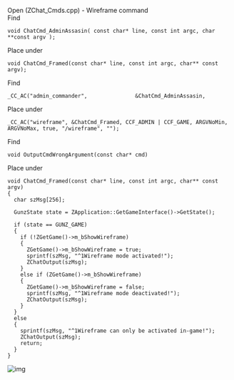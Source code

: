Open (ZChat_Cmds.cpp) - Wireframe command<br>
Find

    void ChatCmd_AdminAssasin( const char* line, const int argc, char **const argv );

Place under

    void ChatCmd_Framed(const char* line, const int argc, char** const argv);

Find

    _CC_AC("admin_commander",				&ChatCmd_AdminAssasin,

Place under

    _CC_AC("wireframe", &ChatCmd_Framed, CCF_ADMIN | CCF_GAME, ARGVNoMin, ARGVNoMax, true, "/wireframe", "");

Find

    void OutputCmdWrongArgument(const char* cmd)

Place under

    void ChatCmd_Framed(const char* line, const int argc, char** const argv)
    {
      char szMsg[256];

      GunzState state = ZApplication::GetGameInterface()->GetState();

      if (state == GUNZ_GAME)
      {
        if (!ZGetGame()->m_bShowWireframe)
        {
          ZGetGame()->m_bShowWireframe = true;
          sprintf(szMsg, "^1Wireframe mode activated!");
          ZChatOutput(szMsg);
        }
        else if (ZGetGame()->m_bShowWireframe)
        {
          ZGetGame()->m_bShowWireframe = false;
          sprintf(szMsg, "^1Wireframe mode deactivated!");
          ZChatOutput(szMsg);
        }
      }
      else
      {
        sprintf(szMsg, "^1Wireframe can only be activated in-game!");
        ZChatOutput(szMsg);
        return;
      }
    }


![img](https://i.imgur.com/cT1Cr9D.jpg)
